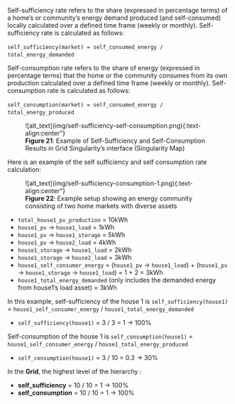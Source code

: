 Self-sufficiency rate refers to the share (expressed in percentage terms) of a home’s or community’s energy demand produced (and self-consumed) locally calculated over a defined time frame (weekly or monthly). Self-sufficiency rate is calculated as follows:


`self_sufficiency(market) = self_consumed_energy / total_energy_demanded`

Self-consumption rate refers to the share of energy (expressed in percentage terms) that  the home or the community consumes from its own production calculated over a defined time frame (weekly or monthly).  Self-consumption rate is calculated as follows:


`self_consumption(market) = self_consumed_energy / total_energy_produced`

<figure markdown>
  ![alt_text](img/self-sufficiency-self-consumption.png){:text-align:center"}
  <figcaption><b>Figure 21</b>: Example of Self-Sufficiency and Self-Consumption Results in Grid Singularity’s interface (Singularity Map)
</figcaption>
</figure>

Here is an example of the self sufficiency and self consumption rate calculation:

<figure markdown>
  ![alt_text](img/self-sufficiency-consumption-1.png){:text-align:center"}
  <figcaption><b>Figure 22</b>: Example setup showing an energy community consisting of two home markets with diverse assets

</figcaption>
</figure>


*   `total_house1_pv_production` = 10kWh
*   `house1_pv` → `house1_load` = 1kWh
*   `house1_pv` → `house1_storage` = 5kWh
*   `house1_pv` → `house2_load` = 4kWh
*   `house1_storage` → `house1_load` = 2kWh
*   `house1_storage` → `house2_load` = 3kWh
*   `house1_self_consumer_energy` = (`house1_pv` → `house1_load`) + (`house1_pv` → `house1_storage` → `house1_load`) = 1 + 2 = 3kWh
*   `house1_total_energy_demanded` (only includes the demanded energy from house1’s load asset) = 3kWh

In this example, self-sufficiency of the house 1 is `self_sufficiency(house1)` = `house1_self_consumer_energy` / `house1_total_energy_demanded`

*   `self_sufficiency(house1)` = 3 / 3 = 1 → 100%

Self-consumption of the house 1 is `self_consumption(house1)` = `house1_self_consumer_energy` / `house1_total_energy_produced`

*   `self_consumption(house1)` = 3 / 10 = 0.3 → 30%

In the **Grid**, the highest level of the hierarchy :

*   **self_sufficiency** = 10 / 10 = 1 → 100%
*   **self_consumption** = 10 / 10 = 1 → 100%
